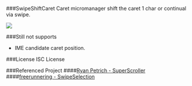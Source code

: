 ###SwipeShiftCaret
Caret micromanager shift the caret 1 char or continual via swipe.

![](http://dl.dropbox.com/u/149268/swipeshiftcaret_a_GIFSoup.com.gif)

###Still not supports

* IME candidate caret position.

###License
ISC License

###Referenced Project
####[Ryan Petrich - SuperScroller](https://github.com/rpetrich/SuperScroller/)
####[freerunnering - SwipeSelection](https://github.com/freerunnering/SwipeSelection/)
